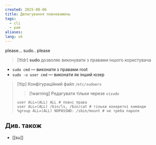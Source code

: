 ```yaml
---
created: 2025-08-06
title: Делагування повноважень
tags:
  - cli
  - pam
aliases: 
lang: uk
---
```

please... sudo.. please

> [!tldr]
> **sudo** дозволяє виконувати з правами іншого користувача

- `sudo cmd` — виконати з правами root
- `sudo -u user cmd` — виконати як інший юзер

> [!tip] Конфігураційний файл `/etc/sudoers`
>  > [!warning] Редагувати тільки черезе `visudo`
> 
> ```
> user ALL=(ALL) ALL # повні права
> user ALL=(ALL) /bin/ls, /bin/cat # тільки конкретні команди
> %group ALL=(ALL) NOPASSWD: /sbin/mount # не треба пароля
> ```

##  Див. також

- [[su]]